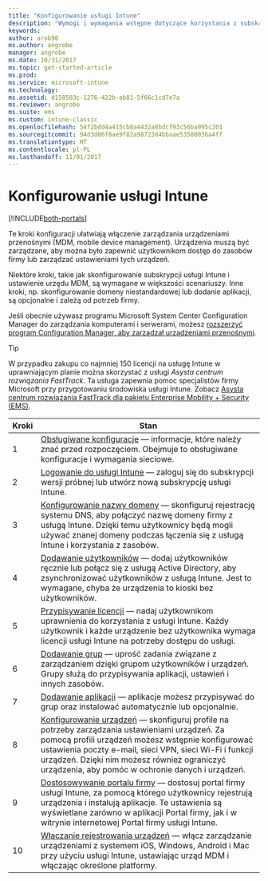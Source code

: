 ```yaml
---
title: "Konfigurowanie usługi Intune"
description: "Wymogi i wymagania wstępne dotyczące korzystania z subskrypcji usługi Intune"
keywords: 
author: arob98
ms.author: angrobe
manager: angrobe
ms.date: 10/31/2017
ms.topic: get-started-article
ms.prod: 
ms.service: microsoft-intune
ms.technology: 
ms.assetid: d158503c-1276-422b-ab81-5f66c1cd7e7a
ms.reviewer: angrobe
ms.suite: ems
ms.custom: intune-classic
ms.openlocfilehash: 54f2bdd4a415cb8a4432a8bdcf93c56ba995c201
ms.sourcegitcommit: 94d3d86f8ae9f82a9872384bbaae53580036a4ff
ms.translationtype: HT
ms.contentlocale: pl-PL
ms.lasthandoff: 11/01/2017
---
```

# <a name="set-up-intune"></a>Konfigurowanie usługi Intune

[!INCLUDE[both-portals](./includes/note-for-both-portals.md)]

Te kroki konfiguracji ułatwiają włączenie zarządzania urządzeniami przenośnymi (MDM, mobile device management). Urządzenia muszą być zarządzane, aby można było zapewnić użytkownikom dostęp do zasobów firmy lub zarządzać ustawieniami tych urządzeń.

Niektóre kroki, takie jak skonfigurowanie subskrypcji usługi Intune i ustawienie urzędu MDM, są wymagane w większości scenariuszy. Inne kroki, np. skonfigurowanie domeny niestandardowej lub dodanie aplikacji, są opcjonalne i zależą od potrzeb firmy.

Jeśli obecnie używasz programu Microsoft System Center Configuration Manager do zarządzania komputerami i serwerami, możesz [rozszerzyć program Configuration Manager, aby zarządzał urządzeniami przenośnymi](https://docs.microsoft.com/sccm/mdm/understand/choose-between-standalone-intune-and-hybrid-mobile-device-management).

>[!TIP]
>W przypadku zakupu co najmniej 150 licencji na usługę Intune w uprawniającym planie można skorzystać z usługi *Asysta centrum rozwiązania FastTrack*. Ta usługa zapewnia pomoc specjalistów firmy Microsoft przy przygotowaniu środowiska usługi Intune. Zobacz [Asysta centrum rozwiązania FastTrack dla pakietu Enterprise Mobility + Security (EMS)](https://docs.microsoft.com/enterprise-mobility-security/Solutions/enterprise-mobility-fasttrack-program).



| Kroki | Stan  |
| ------------- |-------------|
| 1  | [Obsługiwane konfiguracje](supported-devices-browsers.md) — informacje, które należy znać przed rozpoczęciem. Obejmuje to obsługiwane konfiguracje i wymagania sieciowe.|
| 2 |  [Logowanie do usługi Intune](account-sign-up.md) — zaloguj się do subskrypcji wersji próbnej lub utwórz nową subskrypcję usługi Intune. |  
| 3 | [Konfigurowanie nazwy domeny](custom-domain-name-configure.md) — skonfiguruj rejestrację systemu DNS, aby połączyć nazwę domeny firmy z usługą Intune. Dzięki temu użytkownicy będą mogli używać znanej domeny podczas łączenia się z usługą Intune i korzystania z zasobów.  |
| 4 | [Dodawanie użytkowników](users-add.md) — dodaj użytkowników ręcznie lub połącz się z usługą Active Directory, aby zsynchronizować użytkowników z usługą Intune. Jest to wymagane, chyba że urządzenia to kioski bez użytkowników. |
| 5 | [Przypisywanie licencji](licenses-assign.md) — nadaj użytkownikom uprawnienia do korzystania z usługi Intune. Każdy użytkownik i każde urządzenie bez użytkownika wymaga licencji usługi Intune na potrzeby dostępu do usługi.|
| 6 |  [Dodawanie grup](groups-add.md) — uprość zadania związane z zarządzaniem dzięki grupom użytkowników i urządzeń. Grupy służą do przypisywania aplikacji, ustawień i innych zasobów. |
| 7 | [Dodawanie aplikacji](apps-add.md) — aplikacje możesz przypisywać do grup oraz instalować automatycznie lub opcjonalnie. |
| 8 | [Konfigurowanie urządzeń](device-profiles.md) — skonfiguruj profile na potrzeby zarządzania ustawieniami urządzeń. Za pomocą profili urządzeń możesz wstępnie konfigurować ustawienia poczty e-mail, sieci VPN, sieci Wi-Fi i funkcji urządzeń. Dzięki nim możesz również ograniczyć urządzenia, aby pomóc w ochronie danych i urządzeń.  |
| 9 | [Dostosowywanie portalu firmy](company-portal-app.md) — dostosuj portal firmy usługi Intune, za pomocą którego użytkownicy rejestrują urządzenia i instalują aplikacje. Te ustawienia są wyświetlane zarówno w aplikacji Portal firmy, jak i w witrynie internetowej Portal firmy usługi Intune. |
| 10 | [Włączanie rejestrowania urządzeń](mdm-authority-set.md) — włącz zarządzanie urządzeniami z systemem iOS, Windows, Android i Mac przy użyciu usługi Intune, ustawiając urząd MDM i włączając określone platformy. |
